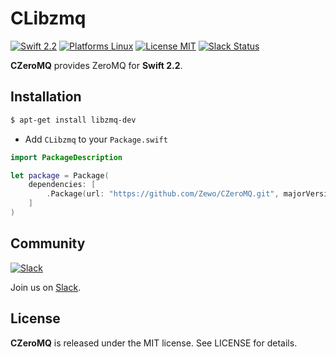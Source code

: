 CLibzmq
======

[![Swift 2.2](https://img.shields.io/badge/Swift-2.2-orange.svg?style=flat)](https://swift.org)
[![Platforms Linux](https://img.shields.io/badge/Platforms-Linux-lightgray.svg?style=flat)](https://swift.org)
[![License MIT](https://img.shields.io/badge/License-MIT-blue.svg?style=flat)](https://tldrlegal.com/license/mit-license)
[![Slack Status](http://slack.zewo.io/badge.svg)](http://slack.zewo.io)

**CZeroMQ** provides ZeroMQ for **Swift 2.2**.

## Installation


```bash
$ apt-get install libzmq-dev
```

- Add `CLibzmq` to your `Package.swift`

```swift
import PackageDescription

let package = Package(
	dependencies: [
		.Package(url: "https://github.com/Zewo/CZeroMQ.git", majorVersion: 1)
	]
)

```

## Community

[![Slack](http://s13.postimg.org/ybwy92ktf/Slack.png)](http://slack.zewo.io)

Join us on [Slack](http://slack.zewo.io).

License
-------

**CZeroMQ** is released under the MIT license. See LICENSE for details.
